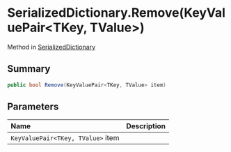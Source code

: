 # SerializedDictionary.Remove(KeyValuePair<TKey, TValue>)

Method in [SerializedDictionary](api/csharp/yarn.unity.serializeddictionary.md)

## Summary



```csharp
public bool Remove(KeyValuePair<TKey, TValue> item)
```

## Parameters

|Name|Description|
|:---|:---|
|`KeyValuePair<TKey, TValue>` item||

